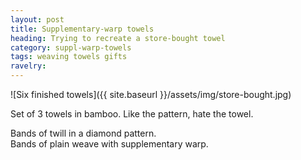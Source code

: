 ```yaml
---
layout: post
title: Supplementary-warp towels
heading: Trying to recreate a store-bought towel
category: suppl-warp-towels
tags: weaving towels gifts
ravelry:
---
```

![Six finished towels]({{ site.baseurl }}/assets/img/store-bought.jpg)

Set of 3 towels in bamboo. Like the pattern, hate the towel.

Bands of twill in a diamond pattern.  
Bands of plain weave with supplementary warp.